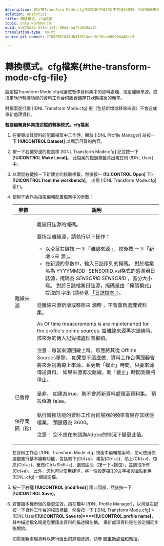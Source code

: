 ```yaml
---
description: 設定檔Transform Mode.cfg可讓您暫停資料集中的資料處理、指定離線來源，或指定執行轉換功能的資料工作台伺服器儲存其狀態檔案的頻率。
solution: Analytics
title: 轉換模式。cfg檔案
topic: Data workbench
uuid: 6e875d02-341a-414c-90e5-aa7fa910ab81
translation-type: tm+mt
source-git-commit: 27600561841db3705f4eee6ff0aeb8890444bbc9

---
```



# 轉換模式。cfg檔案{#the-transform-mode-cfg-file}

設定檔Transform Mode.cfg可讓您暫停資料集中的資料處理、指定離線來源，或指定執行轉換功能的資料工作台伺服器儲存其狀態檔案的頻率。

對檔案進行變 [!DNL Transform Mode.cfg] 更（包括新增或移除來源）不會造成重新處理資料。

**若要編輯資料集描述檔的轉換模式。cfg檔案**

1. 在要導出其資料的配置檔案中工作時，開啟 [!DNL Profile Manager] 並按一下 **[!UICONTROL Dataset]** 以顯示目錄的內容。
1. 按一下右鍵旁邊的複選標 [!DNL Transform Mode.cfg] 記並按一下 **[!UICONTROL Make Local]**。 此檔案的複選標籤將出現在列 [!DNL User] 中。
1. 以滑鼠右鍵按一下新建立的核取標籤，然後按一 **[!UICONTROL Open]** 下> **[!UICONTROL from the workbench]**。 出現 [!DNL Transform Mode.cfg] 窗口。
1. 使用下表作為指南編輯配置檔案中的參數：

   <table id="table_9FC00BD54FD8439DA17AEF61AC2ACD50"> 
    <thead> 
    <tr> 
    <th colname="col1" class="entry"> 參數 </th> 
    <th colname="col2" class="entry"> 說明 </th> 
    </tr> 
    </thead>
    <tbody> 
    <tr> 
    <td colname="col1"> 離線來源 </td> 
    <td colname="col2"> <p>離線日誌源的掩碼。 </p> <p> 要指定離線源，請執行以下操作： </p> 
    <ul id="ul_B93F945A697C4882ADE420438712B0B0"> 
     <li id="li_617C04FE9F1C4E998394F224CFEA21F3"> 以滑鼠右鍵按 <span class="uicontrol"> 一下「離線來源</span> 」，然後按 <span class="uicontrol"> 一下「新增</span> &gt;來 <span class="uicontrol"> 源」</span>。 </li> 
    <li id="li_B263A294D1F14D62BBAA5DBF3B388C38"> 在新源的參數中，輸入日誌序列的掩碼。 對於檔案名為 <span class="filepath"> YYYYMMDD-SENSORID.vsl格式的感測器日誌源</span>，掩碼為 <i>SENSORID.SENSORID</i> ，區分大小寫。 對於日誌檔案日誌源，掩碼是由「掩碼模式」提取的 <span class="wintitle"> 字串</span> (請參見 <a href="../../../../home/c-dataset-const-proc/c-log-proc-config-file/c-log-sources.md#concept-3d4fb817c057447d90f166b1183b461e"> 「日誌檔案」</a>)。 </li> 
    </ul> <p> 從離線來源新增或移除來 <span class="wintitle"> 源時</span> ，不會重新處理資料集。 </p> <p> As Of time measurements is are maintenaned for the profile's online sources. 當離線來源再次連線時，該來源的傳入記錄檔處理會繼續。 </p> <p> <p>注意：每當來源回線上時，您應將其從 <span class="wintitle"> Offline Sources移除</span>。 如果您不這麼做，資料工作台伺服器會將來源視為線上來源，並更新「截止」時間，只要來源傳送資料。 如果來源再次離線，則「截止」時間測量將停止。 </p> </p> </td> 
    </tr> 
    <tr> 
    <td colname="col1"> 已暫停 </td> 
    <td colname="col2"> 是非。 如果為true，則不會將新資料處理至資料集。 預設值為 false。 </td> 
    </tr> 
    <tr> 
    <td colname="col1"> 保存間隔（秒） </td> 
    <td colname="col2"> <p>執行轉換功能的資料工作台伺服器的頻率會儲存其狀態檔案。 預設值為 3600。 </p> <p> <p>注意： 您不應在未諮詢Adobe的情況下變更此值。 </p> </p> </td> 
    </tr> 
    </tbody> 
   </table>

   在資料工作台 [!DNL Transform Mode.cfg] 視窗中編輯檔案時，您可使用快速鍵進行基本編輯功能，包括剪下(Ctrl+x)、複製(Ctrl+c)、貼上(Ctrl+v)、復原(Ctrl+z)、重做(Ctrl+Shift+z)、選取區段（按一下+拖曳），並選取所有(Ctrl+a)。 此外，您也可以使用捷徑，將一個設定檔()的文字複製並貼到另 [!DNL .cfg]一個設定檔。

1. 按一下右鍵 **[!UICONTROL (modified)]** 窗口頂部，然後按一下 **[!UICONTROL Save]**。
1. 若要讓本機所做的變更生效，請在欄中 [!DNL Profile Manager]，以滑鼠右鍵按一下資料工作台的核取標籤，然後按一下 [!DNL Transform Mode.cfg] > [!DNL User]**[!UICONTROL Save to]****[!UICONTROL profile name]**，其中描述檔名稱是您要匯出資料的描述檔名稱。 重新處理資料是在設定檔同步後開始。

   如需重新處理資料以進行匯出的詳細資訊，請參 [閱重新處理和轉換](../../../../home/c-dataset-const-proc/c-reproc-retrans/c-unst-reproc-retrans.md)。
